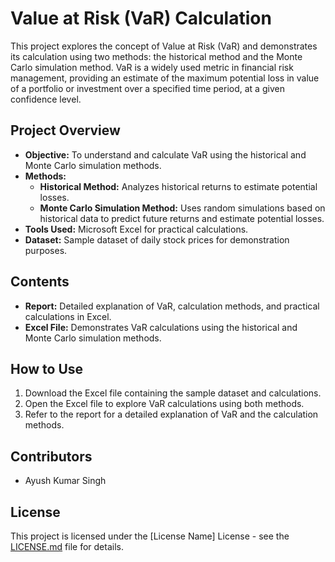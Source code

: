 # Value at Risk (VaR) Calculation

This project explores the concept of Value at Risk (VaR) and demonstrates its calculation using two methods: the historical method and the Monte Carlo simulation method. VaR is a widely used metric in financial risk management, providing an estimate of the maximum potential loss in value of a portfolio or investment over a specified time period, at a given confidence level.

## Project Overview

- **Objective:** To understand and calculate VaR using the historical and Monte Carlo simulation methods.
- **Methods:**
  - **Historical Method:** Analyzes historical returns to estimate potential losses.
  - **Monte Carlo Simulation Method:** Uses random simulations based on historical data to predict future returns and estimate potential losses.
- **Tools Used:** Microsoft Excel for practical calculations.
- **Dataset:** Sample dataset of daily stock prices for demonstration purposes.

## Contents

- **Report:** Detailed explanation of VaR, calculation methods, and practical calculations in Excel.
- **Excel File:** Demonstrates VaR calculations using the historical and Monte Carlo simulation methods.

## How to Use

1. Download the Excel file containing the sample dataset and calculations.
2. Open the Excel file to explore VaR calculations using both methods.
3. Refer to the report for a detailed explanation of VaR and the calculation methods.

## Contributors

- Ayush Kumar Singh

## License

This project is licensed under the [License Name] License - see the [LICENSE.md](LICENSE.md) file for details.

